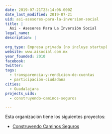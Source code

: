 ```yaml
---
date: 2019-07-21T23:14:06.000Z
date_last_modified: 2019-07-21
uid: asi-asesores-para-la-inversion-social
title: |
  Asi - Asesores Para La Inversión Social
legal_name: 
description: |
  
org_type: Empresa privada (no incluye startup)
website: www.aisocial.com.mx
year_founded: 2010
facebook: 
twitter: 
tags:
  - transparencia-y-rendicion-de-cuentas
  - participación-ciudadana
cities: 
  - Guadalajara
projects_uids:
  - construyendo-caminos-seguros

---
```


Esta organización tiene los siguientes proyectos:

- [Construyendo Caminos Seguros](/proyectos/construyendo-caminos-seguros)
